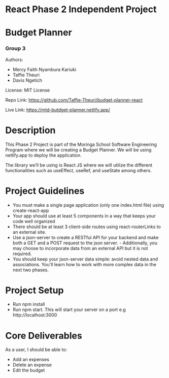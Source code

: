 # React Phase 2 Independent Project
# Budget Planner

### Group 3
Authors:
- Mercy Faith Nyambura Kariuki
- Taffie Theuri
- Davis Ngetich

License: MIT License

Repo Link: https://github.com/Taffie-Theuri/budget-planner-react 

Live Link: https://mtd-butdget-planner.netlify.app/ 

# Description

This Phase 2 Project is part of the Moringa School Software Engineering Program where we will be creating a Budget Planner.  We will be using netlify.app to deploy the application.

The library we’ll be using is React JS where we will utilize the different functionalities such as useEffect, useRef, and useState among others.

# Project Guidelines

- You must make a single page application (only one index.html file) using create-react-app
- Your app should use at least 5 components in a way that keeps your code well organized
- There should be at least 3 client-side routes using react-routerLinks to an external site.
- Use a json-server to create a RESTful API for your backend and make both a GET and a POST request to the json server. - Additionally, you may choose to incorporate data from an external API but it is not required.
- You should keep your json-server data simple: avoid nested data and associations. You'll learn how to work with more complex data in the next two phases. 

# Project Setup
- Run npm install
- Run npm start. This will start your server on a port e.g http://localhost:3000

# Core Deliverables
As a user, I should be able to:
- Add an expenses
- Delete an expense
- Edit the budget

